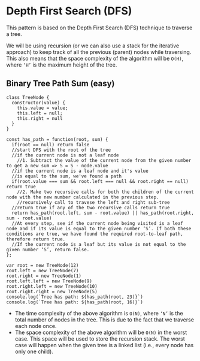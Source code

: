 # Depth First Search (DFS)

This pattern is based on the Depth First Search (DFS) technique to traverse a tree.

We will be using recursion (or we can also use a stack for the iterative approach) to keep track of all the previous (parent) nodes while traversing. This also means that the space complexity of the algorithm will be `O(H)`, where `‘H’` is the maximum height of the tree.

## Binary Tree Path Sum (easy)

````
class TreeNode {
  constructor(value) {
    this.value = value;
    this.left = null;
    this.right = null
  }
}

const has_path = function(root, sum) {
  if(root == null) return false
  //start DFS with the root of the tree
  //if the current node is not a leaf node
    //1. Subtract the value of the current node from the given number to get a new sum => S = S - node.value
  //if the current node is a leaf node and it's value 
  //is equal to the sum, we've found a path
  if(root.value === sum && root.left === null && root.right == null) return true
    //2. Make two recursive calls for both the children of the current node with the new number calculated in the previous step.
    //recursively call to travese the left and right sub-tree
  //return true if any of the two recursive calls return true
  return has_path(root.left, sum - root.value) || has_path(root.right, sum - root.value)
  //At every step, see if the current node being visited is a leaf node and if its value is equal to the given number ‘S’. If both these conditions are true, we have found the required root-to-leaf path, therefore return true.
  //If the current node is a leaf but its value is not equal to the given number ‘S’, return false.
};

var root = new TreeNode(12)
root.left = new TreeNode(7)
root.right = new TreeNode(1)
root.left.left = new TreeNode(9)
root.right.left = new TreeNode(10)
root.right.right = new TreeNode(5)
console.log(`Tree has path: ${has_path(root, 23)}`)
console.log(`Tree has path: ${has_path(root, 16)}`)
````
- The time complexity of the above algorithm is `O(N)`, where `‘N’` is the total number of nodes in the tree. This is due to the fact that we traverse each node once.
- The space complexity of the above algorithm will be `O(N)` in the worst case. This space will be used to store the recursion stack. The worst case will happen when the given tree is a linked list (i.e., every node has only one child).



